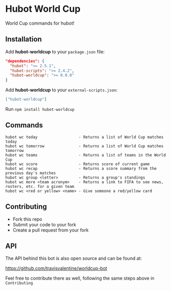 # Hubot World Cup

World Cup commands for hubot!

## Installation

Add **hubot-worldcup** to your `package.json` file:

```json
"dependencies": {
  "hubot": ">= 2.5.1",
  "hubot-scripts": ">= 2.4.2",
  "hubot-worldcup": ">= 0.0.0"
}
```

Add **hubot-worldcup** to your `external-scripts.json`:

```json
["hubot-worldcup"]
```

Run `npm install hubot-worldcup`

## Commands

```
hubot wc today                  - Returns a list of World Cup matches today
hubot wc tomorrow               - Returns a list of World Cup matches tomorrow
hubot wc teams                  - Returns a list of teams in the World Cup
hubot wc score                  - Returns score of current game
hubot wc recap                  - Returns a score summary from the previous day's matches
hubot wc group <letter>         - Returns a group's standings
hubot wc more <team acronym>    - Returns a link to FIFA to see news, rosters, etc. for a given team
hubot wc <red or yellow> <name> - Give someone a red/yellow card
```

## Contributing

* Fork this repo
* Submit your code to your fork
* Create a pull request from your fork

## API

The API behind this bot is also open source and can be found at:

https://github.com/travisvalentine/worldcup-bot

Feel free to contribute there as well, following the same steps above in `Contributing`
